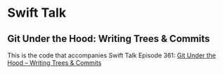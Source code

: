 # Swift Talk
## Git Under the Hood: Writing Trees & Commits

This is the code that accompanies Swift Talk Episode 361: [Git Under the Hood – Writing Trees & Commits](https://talk.objc.io/episodes/S01E361-git-under-the-hood-writing-trees-and-commits)

